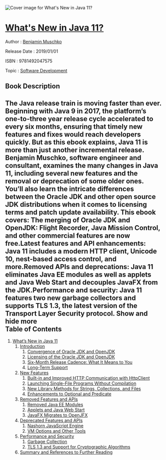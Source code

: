 ![Cover image for What&#39;s New in Java 11?](https://imgdetail.ebookreading.net/cover/cover/20200215/EB9781492047575.jpg)

[What&#39;s New in Java 11?](https://ebookreading.net/view/book/What%26%2339%3Bs+New+in+Java+11%3F-EB9781492047575_1.html "What&#39;s New in Java 11?")
====================================================================================================================

Author : [Benjamin Muschko](https://ebookreading.net/search/author/Benjamin+Muschko)

Release Date : 2019/01/01

ISBN : 9781492047575

Topic : [Software Development](https://ebookreading.net/search/category/software-development)

Book Description
-----------------

 The Java release train is moving faster than ever. Beginning with Java 9 in 2017, the platform’s one-to-three year release cycle accelerated to every six months, ensuring that timely new features and fixes would reach developers quickly. But as this ebook explains, Java 11 is more than just another incremental release.
Benjamin Muschko, software engineer and consultant, examines the many changes in Java 11, including several new features and the removal or deprecation of some older ones. You’ll also learn the intricate differences between the Oracle JDK and other open source JDK distributions when it comes to licensing terms and patch update availability.
This ebook covers:
The merging of Oracle JDK and OpenJDK: Flight Recorder, Java Mission Control, and other commercial features are now free.Latest features and API enhancements: Java 11 includes a modern HTTP client, Unicode 10, nest-based access control, and more.Removed APIs and deprecations: Java 11 eliminates Java EE modules as well as applets and Java Web Start and decouples JavaFX from the JDK.Performance and security: Java 11 features two new garbage collectors and supports TLS 1.3, the latest version of the Transport Layer Security protocol.        Show and hide more                
Table of Contents
-----------------

1. [What’s New in Java 11](https://ebookreading.net/view/book/What%26%2339%3Bs+New+in+Java+11%3F-EB9781492047575_4.html#idm140631259843296)
    1. [Introduction](https://ebookreading.net/view/book/What%26%2339%3Bs+New+in+Java+11%3F-EB9781492047575_4.html#introduction)
        1. [Convergence of Oracle JDK and OpenJDK](https://ebookreading.net/view/book/What%26%2339%3Bs+New+in+Java+11%3F-EB9781492047575_4.html#convergence_of_orac)
        1. [Licensing of the Oracle JDK and OpenJDK](https://ebookreading.net/view/book/What%26%2339%3Bs+New+in+Java+11%3F-EB9781492047575_4.html#licensing_of_the_or)
        1. [Six-Month Release Cadence: What It Means to You](https://ebookreading.net/view/book/What%26%2339%3Bs+New+in+Java+11%3F-EB9781492047575_4.html#the_sixmonth_releas)
        1. [Long-Term Support](https://ebookreading.net/view/book/What%26%2339%3Bs+New+in+Java+11%3F-EB9781492047575_4.html#longterm_support)
    1. [New Features](https://ebookreading.net/view/book/What%26%2339%3Bs+New+in+Java+11%3F-EB9781492047575_4.html#new_features)
        1. [Built-in and Improved HTTP Communication with HttpClient](https://ebookreading.net/view/book/What%26%2339%3Bs+New+in+Java+11%3F-EB9781492047575_4.html#builtin_and_improve)
        1. [Launching Single-File Programs Without Compilation](https://ebookreading.net/view/book/What%26%2339%3Bs+New+in+Java+11%3F-EB9781492047575_4.html#launching_singlefil)
        1. [New Library Methods for Strings, Collections, and Files](https://ebookreading.net/view/book/What%26%2339%3Bs+New+in+Java+11%3F-EB9781492047575_4.html#new_library_methods)
        1. [Enhancements to Optional and Predicate](https://ebookreading.net/view/book/What%26%2339%3Bs+New+in+Java+11%3F-EB9781492047575_4.html#enhancements_to_opt)
    1. [Removed Features and APIs](https://ebookreading.net/view/book/What%26%2339%3Bs+New+in+Java+11%3F-EB9781492047575_4.html#removed_features_an)
        1. [Removed Java EE Modules](https://ebookreading.net/view/book/What%26%2339%3Bs+New+in+Java+11%3F-EB9781492047575_4.html#removed_java_ee_mod)
        1. [Applets and Java Web Start](https://ebookreading.net/view/book/What%26%2339%3Bs+New+in+Java+11%3F-EB9781492047575_4.html#applets_and_java_we)
        1. [JavaFX Migrates to OpenJFX](https://ebookreading.net/view/book/What%26%2339%3Bs+New+in+Java+11%3F-EB9781492047575_4.html#javafx_migrates_to_)
    1. [Deprecated Features and APIs](https://ebookreading.net/view/book/What%26%2339%3Bs+New+in+Java+11%3F-EB9781492047575_4.html#deprecated_features)
        1. [Nashorn JavaScript Engine](https://ebookreading.net/view/book/What%26%2339%3Bs+New+in+Java+11%3F-EB9781492047575_4.html#nashorn_javascript_)
        1. [VM Options and Other Tools](https://ebookreading.net/view/book/What%26%2339%3Bs+New+in+Java+11%3F-EB9781492047575_4.html#vm_options_and_othe)
    1. [Performance and Security](https://ebookreading.net/view/book/What%26%2339%3Bs+New+in+Java+11%3F-EB9781492047575_4.html#performance_and_sec)
        1. [Garbage Collection](https://ebookreading.net/view/book/What%26%2339%3Bs+New+in+Java+11%3F-EB9781492047575_4.html#garbage_collection)
        1. [TLS 1.3 and Support for Cryptographic Algorithms](https://ebookreading.net/view/book/What%26%2339%3Bs+New+in+Java+11%3F-EB9781492047575_4.html#tls_13_and_support_)
    1. [Summary and References to Further Reading](https://ebookreading.net/view/book/What%26%2339%3Bs+New+in+Java+11%3F-EB9781492047575_4.html#summary_and_referen)
